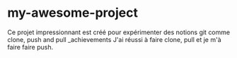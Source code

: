 # my-awesome-project

Ce projet impressionnant est créé pour expérimenter des notions git comme clone, push and pull
_achievements
J'ai réussi à faire clone, pull et je m'à faire faire push.

